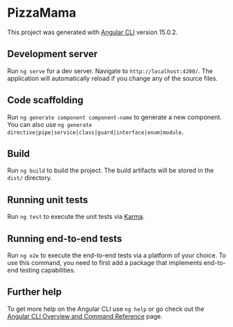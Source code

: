 # PizzaMama

This project was generated with [Angular CLI](https://github.com/angular/angular-cli) version 15.0.2.

## Development server

Run `ng serve` for a dev server. Navigate to `http://localhost:4200/`. The application will automatically reload if you change any of the source files.

## Code scaffolding

Run `ng generate component component-name` to generate a new component. You can also use `ng generate directive|pipe|service|class|guard|interface|enum|module`.

## Build

Run `ng build` to build the project. The build artifacts will be stored in the `dist/` directory.

## Running unit tests

Run `ng test` to execute the unit tests via [Karma](https://karma-runner.github.io).

## Running end-to-end tests

Run `ng e2e` to execute the end-to-end tests via a platform of your choice. To use this command, you need to first add a package that implements end-to-end testing capabilities.

## Further help

To get more help on the Angular CLI use `ng help` or go check out the [Angular CLI Overview and Command Reference](https://angular.io/cli) page.



<!-- Répatition des taches principales -->

<!-- Erdal : 
     page catégorie + filtres           
     -->

<!-- Morgane : 
     page customisation de produit + service panier

     création du service produit

     création du service panier : création d'une fonction pour ajouter un article ainsi qu'une fonction pour le retirer

     création de 3 composants : customize-parent / base-product / product-extra

     dans mon service j'ai créer une fonction pour récupérer mon produit à partir du mock

     j'ai aussi créé dans le service une fonction pour récupérer le prix correctement

     Dans customize-parent.ts j'ai récupéré mon produit via le service

     

     


      -->

<!-- Fahed : 
     page d'accueil + header + liaison entre les deux -->